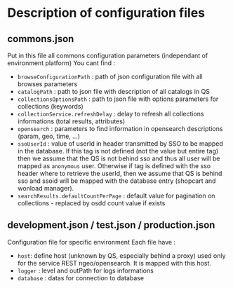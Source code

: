 # Description of configuration files

## commons.json

Put in this file all commons configuration parameters (independant of environment platform)
You cant find :

- `browseConfigurationPath` : path of json configuration file with all browses parameters
- `catalogPath` : path to json file with description of all catalogs in QS
- `collectionsOptionsPath` : path to json file with options parameters for collections (keywords)
- `collectionService.refreshDelay` : delay to refresh all collections informations (total results, attributes)
- `opensearch` : parameters to find information in opensearch descriptions (param, geo, time, ...)
- `ssoUserId` : value of userId in header transmitted by SSO to be mapped in the database. If this tag is not defined (not the value but entire tag) then we assume that the QS is not behind sso and thus all user will be mapped as `anonymous` user. Otherwise if tag is defined with the sso header where to retrieve the userId, then we assume that QS is behind sso and ssoid will be mapped with the database entry (shopcart and wonload manager). 
- `searchResults.defaultCountPerPage` : default value for pagination on collections - replaced by osdd count value if exists

## development.json / test.json / production.json

Configuration file for specific environment
Each file have :

- `host`: define host (unknown by QS, especially behind a proxy) used only for the service REST ngeo/opensearch. It is mapped with this host.
- `logger` : level and outPath for logs informations
- `database` : datas for connection to database

